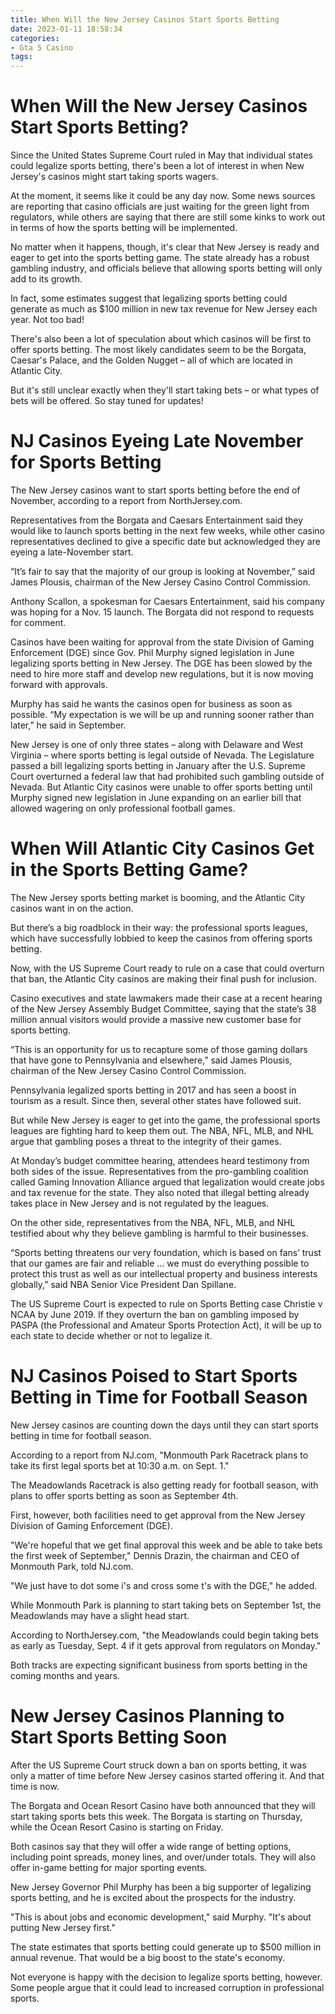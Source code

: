 ```yaml
---
title: When Will the New Jersey Casinos Start Sports Betting
date: 2023-01-11 18:58:34
categories:
- Gta 5 Casino
tags:
---
```



#  When Will the New Jersey Casinos Start Sports Betting?

Since the United States Supreme Court ruled in May that individual states could legalize sports betting, there's been a lot of interest in when New Jersey's casinos might start taking sports wagers.

At the moment, it seems like it could be any day now. Some news sources are reporting that casino officials are just waiting for the green light from regulators, while others are saying that there are still some kinks to work out in terms of how the sports betting will be implemented.

No matter when it happens, though, it's clear that New Jersey is ready and eager to get into the sports betting game. The state already has a robust gambling industry, and officials believe that allowing sports betting will only add to its growth.

In fact, some estimates suggest that legalizing sports betting could generate as much as $100 million in new tax revenue for New Jersey each year. Not too bad!

There's also been a lot of speculation about which casinos will be first to offer sports betting. The most likely candidates seem to be the Borgata, Caesar's Palace, and the Golden Nugget – all of which are located in Atlantic City.

But it's still unclear exactly when they'll start taking bets – or what types of bets will be offered. So stay tuned for updates!

#  NJ Casinos Eyeing Late November for Sports Betting

The New Jersey casinos want to start sports betting before the end of November, according to a report from NorthJersey.com.

Representatives from the Borgata and Caesars Entertainment said they would like to launch sports betting in the next few weeks, while other casino representatives declined to give a specific date but acknowledged they are eyeing a late-November start.

“It’s fair to say that the majority of our group is looking at November,” said James Plousis, chairman of the New Jersey Casino Control Commission.

Anthony Scallon, a spokesman for Caesars Entertainment, said his company was hoping for a Nov. 15 launch. The Borgata did not respond to requests for comment.

Casinos have been waiting for approval from the state Division of Gaming Enforcement (DGE) since Gov. Phil Murphy signed legislation in June legalizing sports betting in New Jersey. The DGE has been slowed by the need to hire more staff and develop new regulations, but it is now moving forward with approvals.

Murphy has said he wants the casinos open for business as soon as possible. “My expectation is we will be up and running sooner rather than later,” he said in September.

New Jersey is one of only three states – along with Delaware and West Virginia – where sports betting is legal outside of Nevada. The Legislature passed a bill legalizing sports betting in January after the U.S. Supreme Court overturned a federal law that had prohibited such gambling outside of Nevada. But Atlantic City casinos were unable to offer sports betting until Murphy signed new legislation in June expanding on an earlier bill that allowed wagering on only professional football games.

#  When Will Atlantic City Casinos Get in the Sports Betting Game?

The New Jersey sports betting market is booming, and the Atlantic City casinos want in on the action.

But there’s a big roadblock in their way: the professional sports leagues, which have successfully lobbied to keep the casinos from offering sports betting.

Now, with the US Supreme Court ready to rule on a case that could overturn that ban, the Atlantic City casinos are making their final push for inclusion.

Casino executives and state lawmakers made their case at a recent hearing of the New Jersey Assembly Budget Committee, saying that the state’s 38 million annual visitors would provide a massive new customer base for sports betting.

“This is an opportunity for us to recapture some of those gaming dollars that have gone to Pennsylvania and elsewhere,” said James Plousis, chairman of the New Jersey Casino Control Commission.

Pennsylvania legalized sports betting in 2017 and has seen a boost in tourism as a result. Since then, several other states have followed suit.

But while New Jersey is eager to get into the game, the professional sports leagues are fighting hard to keep them out. The NBA, NFL, MLB, and NHL argue that gambling poses a threat to the integrity of their games.

At Monday’s budget committee hearing, attendees heard testimony from both sides of the issue. Representatives from the pro-gambling coalition called Gaming Innovation Alliance argued that legalization would create jobs and tax revenue for the state. They also noted that illegal betting already takes place in New Jersey and is not regulated by the leagues.

On the other side, representatives from the NBA, NFL, MLB, and NHL testified about why they believe gambling is harmful to their businesses.

“Sports betting threatens our very foundation, which is based on fans’ trust that our games are fair and reliable … we must do everything possible to protect this trust as well as our intellectual property and business interests globally,” said NBA Senior Vice President Dan Spillane.

The US Supreme Court is expected to rule on Sports Betting case Christie v NCAA by June 2019. If they overturn the ban on gambling imposed by PASPA (the Professional and Amateur Sports Protection Act), it will be up to each state to decide whether or not to legalize it.

#  NJ Casinos Poised to Start Sports Betting in Time for Football Season

New Jersey casinos are counting down the days until they can start sports betting in time for football season.

According to a report from NJ.com, "Monmouth Park Racetrack plans to take its first legal sports bet at 10:30 a.m. on Sept. 1."

The Meadowlands Racetrack is also getting ready for football season, with plans to offer sports betting as soon as September 4th.

First, however, both facilities need to get approval from the New Jersey Division of Gaming Enforcement (DGE).

"We're hopeful that we get final approval this week and be able to take bets the first week of September," Dennis Drazin, the chairman and CEO of Monmouth Park, told NJ.com.

"We just have to dot some i's and cross some t's with the DGE," he added.

While Monmouth Park is planning to start taking bets on September 1st, the Meadowlands may have a slight head start.

According to NorthJersey.com, "the Meadowlands could begin taking bets as early as Tuesday, Sept. 4 if it gets approval from regulators on Monday."

Both tracks are expecting significant business from sports betting in the coming months and years.

#  New Jersey Casinos Planning to Start Sports Betting Soon

After the US Supreme Court struck down a ban on sports betting, it was only a matter of time before New Jersey casinos started offering it. And that time is now.

The Borgata and Ocean Resort Casino have both announced that they will start taking sports bets this week. The Borgata is starting on Thursday, while the Ocean Resort Casino is starting on Friday.

Both casinos say that they will offer a wide range of betting options, including point spreads, money lines, and over/under totals. They will also offer in-game betting for major sporting events.

New Jersey Governor Phil Murphy has been a big supporter of legalizing sports betting, and he is excited about the prospects for the industry.

"This is about jobs and economic development," said Murphy. "It's about putting New Jersey first."

The state estimates that sports betting could generate up to $500 million in annual revenue. That would be a big boost to the state's economy.

Not everyone is happy with the decision to legalize sports betting, however. Some people argue that it could lead to increased corruption in professional sports.